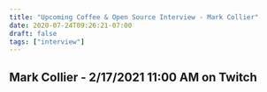 ```yaml
---
title: "Upcoming Coffee & Open Source Interview - Mark Collier"
date: 2020-07-24T09:26:21-07:00
draft: false
tags: ["interview"]
---
```


## Mark Collier - <span class="formatdate">2/17/2021 11:00 AM</span> on Twitch

<br /><br /><br /><br />
<br /><br /><br /><br /><br /><br /><br /><br />
